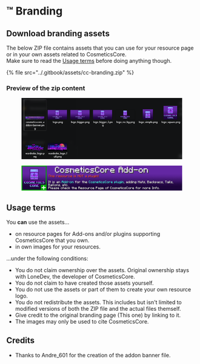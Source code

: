 # ™ Branding

## Download branding assets

The below ZIP file contains assets that you can use for your resource page or in your own assets related to CosmeticsCore.\
Make sure to read the [Usage terms](branding.md#usage-terms) before doing anything though.

{% file src="../.gitbook/assets/cc-branding.zip" %}

### Preview of the zip content

<figure><img src="../.gitbook/assets/image.png" alt=""><figcaption></figcaption></figure>

<figure><img src="../.gitbook/assets/cosmeticscore_addon-banner.png" alt=""><figcaption></figcaption></figure>

## Usage terms

You **can** use the assets...

* on resource pages for Add-ons and/or plugins supporting CosmeticsCore that you own.
* in own images for your resources.

...under the following conditions:

* You do not claim ownership over the assets. Original ownership stays with LoneDev, the developer of CosmeticsCore.
* You do not claim to have created those assets yourself.
* You do not use the assets or part of them to create your own resource logo.
* You do not redistribute the assets. This includes but isn't limited to modified versions of both the ZIP file and the actual files themself.
* Give credit to the original branding page (This one) by linking to it.
* The images may only be used to cite CosmeticsCore.

## Credits

* Thanks to Andre\_601 for the creation of the addon banner file.
